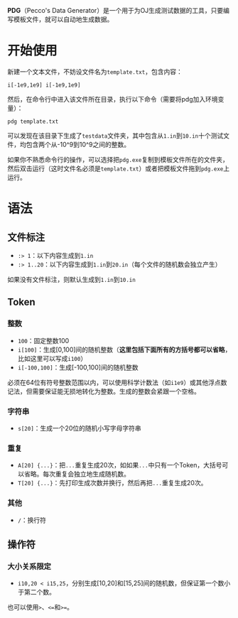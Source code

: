 **PDG**（Pecco's Data Generator）是一个用于为OJ生成测试数据的工具，只要编写模板文件，就可以自动地生成数据。

# 开始使用
新建一个文本文件，不妨设文件名为`template.txt`，包含内容：
```
i[-1e9,1e9] i[-1e9,1e9]
```
然后，在命令行中进入该文件所在目录，执行以下命令（需要将pdg加入环境变量）：
```
pdg template.txt
```
可以发现在该目录下生成了`testdata`文件夹，其中包含从`1.in`到`10.in`十个测试文件，均包含两个从-10^9到10^9之间的整数。

如果你不熟悉命令行的操作，可以选择把`pdg.exe`复制到模板文件所在的文件夹，然后双击运行（这时文件名必须是`template.txt`）或者把模板文件拖到`pdg.exe`上运行。

# 语法
## 文件标注
- `:> 1`：以下内容生成到`1.in`
- `:> 1..20`：以下内容生成到`1.in`到`20.in`（每个文件的随机数会独立产生）

如果没有文件标注，则默认生成到`1.in`到`10.in`

## Token
### 整数
- `100`：固定整数100
- `i[100]`：生成[0,100]间的随机整数（**这里包括下面所有的方括号都可以省略**，比如这里可以写成`i100`）
- `i[-100,100]`：生成[-100,100]间的随机整数

必须在64位有符号整数范围以内，可以使用科学计数法（如`i1e9`）或其他浮点数记法，但需要保证能无损地转化为整数。生成的整数会紧跟一个空格。

### 字符串
- `s[20]`：生成一个20位的随机小写字母字符串

### 重复
- `A[20] {...}`：把`...`重复生成20次，如如果`...`中只有一个Token，大括号可以省略。每次重复会独立地生成随机数。
- `T[20] {...}`：先打印生成次数并换行，然后再把`...`重复生成20次。

### 其他
- `/`：换行符

## 操作符
### 大小关系限定
- `i10,20 < i15,25`，分别生成[10,20]和[15,25]间的随机数，但保证第一个数小于第二个数。

也可以使用`>`、`<=`和`>=`。